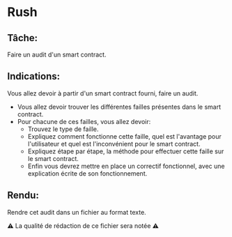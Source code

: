 # Rush

## Tâche:

Faire un audit d'un smart contract.

## Indications:

Vous allez devoir à partir d'un smart contract fourni, faire un audit.

- Vous allez devoir trouver les différentes failles présentes dans le smart contract.
- Pour chacune de ces failles, vous allez devoir:
  - Trouvez le type de faille.
  - Expliquez comment fonctionne cette faille, quel est l'avantage pour l'utilisateur et quel est l'inconvénient pour le smart contract.
  - Expliquez étape par étape, la méthode pour effectuer cette faille sur le smart contract.
  - Enfin vous devrez mettre en place un correctif fonctionnel, avec une explication écrite de son fonctionnement.

## Rendu:

Rendre cet audit dans un fichier au format texte.

⚠️ La qualité de rédaction de ce fichier sera notée ⚠️
